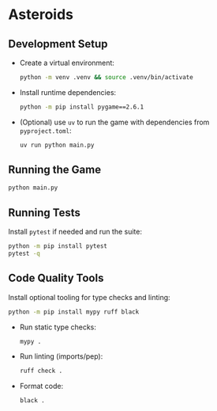 # Asteroids

## Development Setup
- Create a virtual environment:
  ```bash
  python -m venv .venv && source .venv/bin/activate
  ```
- Install runtime dependencies:
  ```bash
  python -m pip install pygame==2.6.1
  ```
- (Optional) use `uv` to run the game with dependencies from `pyproject.toml`:
  ```bash
  uv run python main.py
  ```

## Running the Game
```bash
python main.py
```

## Running Tests
Install `pytest` if needed and run the suite:
```bash
python -m pip install pytest
pytest -q
```

## Code Quality Tools
Install optional tooling for type checks and linting:
```bash
python -m pip install mypy ruff black
```

- Run static type checks:
  ```bash
  mypy .
  ```
- Run linting (imports/pep):
  ```bash
  ruff check .
  ```
- Format code:
  ```bash
  black .
  ```
